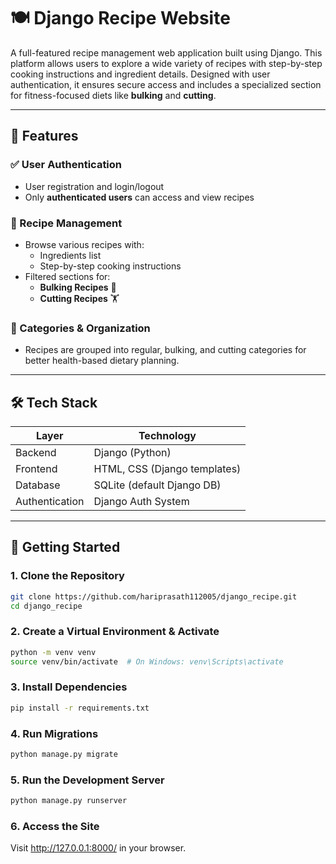 # 🍽️ Django Recipe Website

A full-featured recipe management web application built using Django. This platform allows users to explore a wide variety of recipes with step-by-step cooking instructions and ingredient details. Designed with user authentication, it ensures secure access and includes a specialized section for fitness-focused diets like **bulking** and **cutting**.

---

## 🔑 Features

### ✅ User Authentication
- User registration and login/logout
- Only **authenticated users** can access and view recipes

### 🍳 Recipe Management
- Browse various recipes with:
  - Ingredients list
  - Step-by-step cooking instructions
- Filtered sections for:
  - **Bulking Recipes** 💪
  - **Cutting Recipes** 🏋️

### 📁 Categories & Organization
- Recipes are grouped into regular, bulking, and cutting categories for better health-based dietary planning.

---

## 🛠️ Tech Stack

| Layer        | Technology     |
|--------------|----------------|
| Backend      | Django (Python)|
| Frontend     | HTML, CSS (Django templates) |
| Database     | SQLite (default Django DB)  |
| Authentication | Django Auth System |

---

## 🚀 Getting Started

### 1. Clone the Repository
```bash
git clone https://github.com/hariprasath112005/django_recipe.git
cd django_recipe
```
### 2. Create a Virtual Environment & Activate
```bash
python -m venv venv
source venv/bin/activate  # On Windows: venv\Scripts\activate
```
### 3. Install Dependencies
```bash
pip install -r requirements.txt
```
### 4. Run Migrations
```bash
python manage.py migrate
```
### 5. Run the Development Server
```bash
python manage.py runserver
```
### 6. Access the Site
 Visit http://127.0.0.1:8000/ in your browser.
